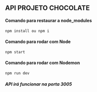 ## API PROJETO CHOCOLATE

#### Comando para restaurar a node_modules

```
npm install ou npm i
```

#### Comando para rodar com Node

```
npm start
```

#### Comando para rodar com Nodemon

```
npm run dev
```

##### API irá funcionar na porta 3005


